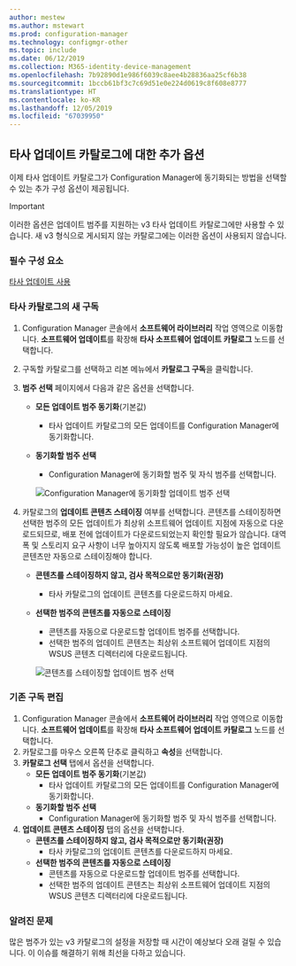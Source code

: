 ```yaml
---
author: mestew
ms.author: mstewart
ms.prod: configuration-manager
ms.technology: configmgr-other
ms.topic: include
ms.date: 06/12/2019
ms.collection: M365-identity-device-management
ms.openlocfilehash: 7b92890d1e986f6039c8aee4b28836aa25cf6b38
ms.sourcegitcommit: 1bccb61bf3c7c69d51e0e224d0619c8f608e8777
ms.translationtype: HT
ms.contentlocale: ko-KR
ms.lasthandoff: 12/05/2019
ms.locfileid: "67039950"
---
```

## <a name="additional-options-for-third-party-update-catalogs"></a>타사 업데이트 카탈로그에 대한 추가 옵션

이제 타사 업데이트 카탈로그가 Configuration Manager에 동기화되는 방법을 선택할 수 있는 추가 구성 옵션이 제공됩니다. 

> [!IMPORTANT]
> 이러한 옵션은 업데이트 범주를 지원하는 v3 타사 업데이트 카탈로그에만 사용할 수 있습니다. 새 v3 형식으로 게시되지 않는 카탈로그에는 이러한 옵션이 사용되지 않습니다.

### <a name="prerequisites"></a>필수 구성 요소

[타사 업데이트 사용](https://docs.microsoft.com/sccm/sum/deploy-use/third-party-software-updates)

### <a name="new-subscription-to-a-third-party-catalog"></a>타사 카탈로그의 새 구독

1. Configuration Manager 콘솔에서 **소프트웨어 라이브러리** 작업 영역으로 이동합니다. **소프트웨어 업데이트**를 확장해 **타사 소프트웨어 업데이트 카탈로그** 노드를 선택합니다.
1. 구독할 카탈로그를 선택하고 리본 메뉴에서 **카탈로그 구독**을 클릭합니다.
1. **범주 선택** 페이지에서 다음과 같은 옵션을 선택합니다.

   - **모든 업데이트 범주 동기화**(기본값)
       - 타사 업데이트 카탈로그의 모든 업데이트를 Configuration Manager에 동기화합니다.
   -  **동기화할 범주 선택**
       - Configuration Manager에 동기화할 범주 및 자식 범주를 선택합니다.

      ![Configuration Manager에 동기화할 업데이트 범주 선택](../../media/4469002-select-categories-for-sync.png)

1. 카탈로그의 **업데이트 콘텐츠 스테이징** 여부를 선택합니다. 콘텐츠를 스테이징하면 선택한 범주의 모든 업데이트가 최상위 소프트웨어 업데이트 지점에 자동으로 다운로드되므로, 배포 전에 업데이트가 다운로드되었는지 확인할 필요가 않습니다. 대역폭 및 스토리지 요구 사항이 너무 높아지지 않도록 배포할 가능성이 높은 업데이트 콘텐츠만 자동으로 스테이징해야 합니다.

   - **콘텐츠를 스테이징하지 않고, 검사 목적으로만 동기화(권장)**
     - 타사 카탈로그의 업데이트 콘텐츠를 다운로드하지 마세요.
   - **선택한 범주의 콘텐츠를 자동으로 스테이징**
     - 콘텐츠를 자동으로 다운로드할 업데이트 범주를 선택합니다.
     - 선택한 범주의 업데이트 콘텐츠는 최상위 소프트웨어 업데이트 지점의 WSUS 콘텐츠 디렉터리에 다운로드됩니다.

      ![콘텐츠를 스테이징할 업데이트 범주 선택](../../media/4469002-stage-content.png)

### <a name="edit-an-existing-subscription"></a>기존 구독 편집

1. Configuration Manager 콘솔에서 **소프트웨어 라이브러리** 작업 영역으로 이동합니다. **소프트웨어 업데이트**를 확장해 **타사 소프트웨어 업데이트 카탈로그** 노드를 선택합니다.
1. 카탈로그를 마우스 오른쪽 단추로 클릭하고 **속성**을 선택합니다.
1. **카탈로그 선택** 탭에서 옵션을 선택합니다.
   - **모든 업데이트 범주 동기화**(기본값)
       - 타사 업데이트 카탈로그의 모든 업데이트를 Configuration Manager에 동기화합니다.
   -  **동기화할 범주 선택**
       - Configuration Manager에 동기화할 범주 및 자식 범주를 선택합니다.
1. **업데이트 콘텐츠 스테이징** 탭의 옵션을 선택합니다.
   - **콘텐츠를 스테이징하지 않고, 검사 목적으로만 동기화(권장)**
     - 타사 카탈로그의 업데이트 콘텐츠를 다운로드하지 마세요.
   - **선택한 범주의 콘텐츠를 자동으로 스테이징**
     - 콘텐츠를 자동으로 다운로드할 업데이트 범주를 선택합니다.
     - 선택한 범주의 업데이트 콘텐츠는 최상위 소프트웨어 업데이트 지점의 WSUS 콘텐츠 디렉터리에 다운로드됩니다. 

### <a name="known-issues"></a>알려진 문제

많은 범주가 있는 v3 카탈로그의 설정을 저장할 때 시간이 예상보다 오래 걸릴 수 있습니다. 이 이슈를 해결하기 위해 최선을 다하고 있습니다. 
